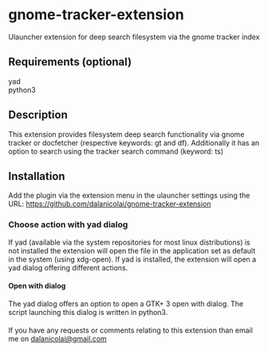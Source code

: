 # gnome-tracker-extension
Ulauncher extension for deep search filesystem via the gnome tracker index

## Requirements (optional)

yad  
python3

## Description

This extension provides filesystem deep search functionality via gnome tracker or docfetcher (respective keywords: gt and df). Additionally it has an option to search using the tracker search command (keyword: ts)
## Installation

Add the plugin via the extension menu in the ulauncher settings using the URL: https://github.com/dalanicolai/gnome-tracker-extension

### Choose action with yad dialog

If yad (available via the system repositories for most linux distributions) is not installed the extension will open the file in the application set as default in the system (using xdg-open).
If yad is installed, the extension will open a yad dialog offering different actions.

#### Open with dialog

The yad dialog offers an option to open a GTK+ 3 open with dialog. The script launching this dialog is written in python3.

####

If you have any requests or comments relating to this extension than email me on dalanicolai@gmail.com

